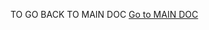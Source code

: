 TO GO BACK TO MAIN DOC [Go to MAIN DOC]([https://github.com/EWANZO101/Bryan-Snaily-CAD-Integration](https://github.com/Swift-peak-hosting-dev/Swift-Development-Integrations-v3/tree/main/Bryan-Snaily-CAD-Integration-main)https://github.com/Swift-peak-hosting-dev/Swift-Development-Integrations-v3/tree/main/Bryan-Snaily-CAD-Integration-main)
